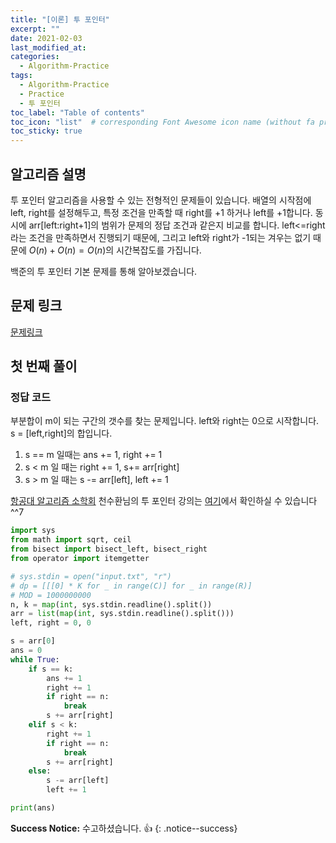 ```yaml
---
title: "[이론] 투 포인터"
excerpt: ""
date: 2021-02-03
last_modified_at:
categories:
  - Algorithm-Practice
tags:
  - Algorithm-Practice
  - Practice
  - 투 포인터
toc_label: "Table of contents"
toc_icon: "list"  # corresponding Font Awesome icon name (without fa prefix)
toc_sticky: true
---
```


## 알고리즘 설명

투 포인터 알고리즘을 사용할 수 있는 전형적인 문제들이 있습니다. 배열의 시작점에 left, right를 설정해두고, 특정 조건을 만족할 때 right를 +1 하거나 left를 +1합니다. 동시에 arr[left:right+1]의 범위가 문제의 정답 조건과  같은지 비교를 합니다. left<=right라는 조건을 만족하면서 진행되기 때문에, 그리고 left와 right가 -1되는 겨우는 없기 때문에 $O(n)+O(n) = O(n)$의 시간복잡도를 가집니다.  

백준의 투 포인터 기본 문제를 통해 알아보겠습니다.  

## 문제 링크

[문제링크](https://www.acmicpc.net/problem/2003)  

## 첫 번째 풀이 

### 정답 코드

부분합이 m이 되는 구간의 갯수를 찾는 문제입니다. left와 right는 0으로 시작합니다. s = [left,right]의 합입니다.  

1. s == m 일때는 ans += 1, right += 1  
2. s < m 일 때는 right += 1, s+= arr[right]
3. s > m 일 때는 s -= arr[left], left += 1

[항공대 알고리즘 소학회](https://kau-algorithm.tistory.com/119) 천수환님의 투 포인터 강의는 [여기](https://www.youtube.com/watch?v=L5Aoq447YWM)에서 확인하실 수 있습니다 ^^7  

```python
import sys
from math import sqrt, ceil
from bisect import bisect_left, bisect_right
from operator import itemgetter

# sys.stdin = open("input.txt", "r")
# dp = [[[0] * K for _ in range(C)] for _ in range(R)]
# MOD = 1000000000
n, k = map(int, sys.stdin.readline().split())
arr = list(map(int, sys.stdin.readline().split()))
left, right = 0, 0

s = arr[0]
ans = 0
while True:
    if s == k:
        ans += 1
        right += 1
        if right == n:
            break
        s += arr[right]
    elif s < k:
        right += 1
        if right == n:
            break
        s += arr[right]
    else:
        s -= arr[left]
        left += 1

print(ans)
```

**Success Notice:**
수고하셨습니다. :+1:
{: .notice--success}